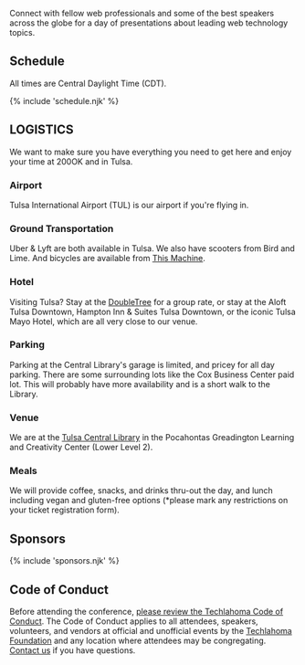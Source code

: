 <p class="intro">
Connect with fellow web professionals and some of the best speakers across the globe for a day of presentations about leading web technology topics.
</p>

## Schedule

All times are Central Daylight Time (CDT).

{% include 'schedule.njk' %}

## LOGISTICS
We want to make sure you have everything you need to get here and enjoy your time at 200OK and in Tulsa.

### Airport
Tulsa International Airport (TUL) is our airport if you're flying in.

### Ground Transportation
Uber & Lyft are both available in Tulsa. We also have scooters from Bird and Lime. And bicycles are available from [This Machine](https://thismachinetulsa.com/).

### Hotel
Visiting Tulsa? Stay at the [DoubleTree](https://www.hilton.com/en/attend-my-event/techlahoma-200okconf/) for a group rate, or stay at the Aloft Tulsa Downtown, Hampton Inn & Suites Tulsa Downtown, or the iconic Tulsa Mayo Hotel, which are all very close to our venue.

### Parking
Parking at the Central Library's garage is limited, and pricey for all day parking. There are some surrounding lots like the Cox Business Center paid lot. This will probably have more availability and is a short walk to the Library.

### Venue
We are at the [Tulsa Central Library](https://www.tulsalibrary.org/locations/central) in the Pocahontas Greadington Learning and Creativity Center (Lower Level 2).

### Meals
We will provide coffee, snacks, and drinks thru-out the day, and lunch including vegan and gluten-free options (*please mark any restrictions on your ticket registration form).

## Sponsors

{% include 'sponsors.njk' %}

## Code of Conduct

Before attending the conference, [please review the Techlahoma Code of Conduct](https://www.techlahoma.org/code-of-conduct/). The Code of Conduct applies to all attendees, speakers, volunteers, and vendors at official and unofficial events by the [Techlahoma Foundation](https://techlahoma.org/) and any location where attendees may be congregating. [Contact us](mailto:200ok@techlahoma.org) if you have questions.
